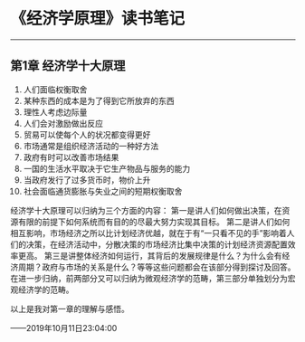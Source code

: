 # 《经济学原理》读书笔记
---

## 第1章 经济学十大原理
1. 人们面临权衡取舍
2. 某种东西的成本是为了得到它所放弃的东西
3. 理性人考虑边际量
4. 人们会对激励做出反应
5. 贸易可以使每个人的状况都变得更好
6. 市场通常是组织经济活动的一种好方法
7. 政府有时可以改善市场结果
8. 一国的生活水平取决于它生产物品与服务的能力
9. 当政府发行了过多货币时，物价上升
10. 社会面临通货膨胀与失业之间的短期权衡取舍

经济学十大原理可以归纳为三个方面的内容：
第一是讲人们如何做出决策，在资源有限的前提下如何系统而有目的的尽最大努力实现其目标。
第二是讲人们如何相互影响，市场经济之所以比计划经济优越，就在于有“一只看不见的手”影响着人们的决策，在经济活动中，分散决策的市场经济比集中决策的计划经济资源配置效率更高。
第三是讲整体经济如何运行，其背后的发展规律是什么？为什么会有经济周期？政府与市场的关系是什么？等等这些问题都会在该部分得到探讨及回答。
在进一步归纳，前两部分又可以归纳为微观经济学的范畴，第三部分单独划分为宏观经济学的范畴。

以上是我对第一章的理解与感悟。

——2019年10月11日23:04:00
